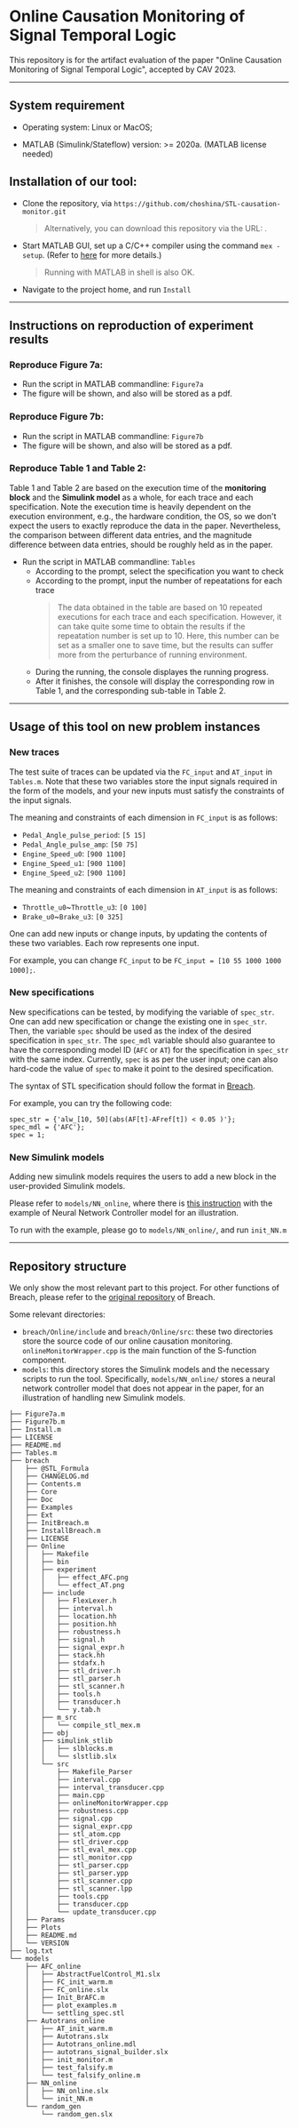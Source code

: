# Online Causation Monitoring of Signal Temporal Logic
This repository is for the artifact evaluation of the paper "Online Causation Monitoring of Signal Temporal Logic", accepted by CAV 2023.

***

## System requirement

- Operating system: Linux or MacOS;

- MATLAB (Simulink/Stateflow) version: >= 2020a. (MATLAB license needed)

## Installation of our tool:

- Clone the repository, via `https://github.com/choshina/STL-causation-monitor.git`
  
  > Alternatively, you can download this repository via the URL: .

- Start MATLAB GUI, set up a C/C++ compiler using the command `mex -setup`. (Refer to [here](https://www.mathworks.com/help/matlab/matlab_external/changing-default-compiler.html) for more details.)
  > Running with MATLAB in shell is also OK. 
  
- Navigate to the project home, and run `Install`


***

## Instructions on reproduction of experiment results

 ### Reproduce Figure 7a:
 - Run the script in MATLAB commandline: `Figure7a`
 - The figure will be shown, and also will be stored as a pdf.
 
 ### Reproduce Figure 7b:
 - Run the script in MATLAB commandline: `Figure7b`
 - The figure will be shown, and also will be stored as a pdf.
 
 ### Reproduce Table 1 and Table 2:
 
 Table 1 and Table 2 are based on the execution time of the **monitoring block** and the **Simulink model** as a whole, for each trace and each specification. Note the execution time is heavily dependent on the execution environment, e.g., the hardware condition, the OS, so we don't expect the users to exactly reproduce the data in the paper. Nevertheless, the comparison between different data entries, and the magnitude difference between data entries, should be roughly held as in the paper. 
 
 - Run the script in MATLAB commandline: `Tables`
   - According to the prompt, select the specification you want to check
   - According to the prompt, input the number of repeatations for each trace
      > The data obtained in the table are based on 10 repeated executions for each trace and each specification. However, it can take quite some time to obtain the results if the repeatation number is set up to 10. Here, this number can be set as a smaller one to save time, but the results can suffer more from the perturbance of running environment.
   - During the running, the console displayes the running progress. 
   - After it finishes, the console will display the corresponding row in Table 1, and the corresponding sub-table in Table 2.
 
 ***
 
 ## Usage of this tool on new problem instances
 
   ### New traces
   The test suite of traces can be updated via the `FC_input` and `AT_input` in `Tables.m`. Note that these two variables store the input signals required in the form of the models, and your new inputs must satisfy the constraints of the input signals. 
   
   The meaning and constraints of each dimension in `FC_input` is as follows:
   - `Pedal_Angle_pulse_period`: `[5 15]`
   - `Pedal_Angle_pulse_amp`: `[50 75]`
   - `Engine_Speed_u0`: `[900 1100]`
   - `Engine_Speed_u1`: `[900 1100]`
   - `Engine_Speed_u2`: `[900 1100]`

   The meaning and constraints of each dimension in `AT_input` is as follows:
   - `Throttle_u0`~`Throttle_u3`: `[0 100]`
   - `Brake_u0`~`Brake_u3`: `[0 325]`
   
   One can add new inputs or change inputs, by updating the contents of these two variables. Each row represents one input.
   
   For example, you can change `FC_input` to be `FC_input = [10 55 1000 1000 1000];`.
   
   ### New specifications
   New specifications can be tested, by modifying the variable of `spec_str`. One can add new specification or change the existing one in `spec_str`. Then, the variable `spec` should be used as the index of the desired specification in `spec_str`. The `spec_mdl` variable should also guarantee to have the corresponding model ID (`AFC` or `AT`) for the specification in `spec_str` with the same index. Currently, `spec` is as per the user input; one can also hard-code the value of `spec` to make it point to the desired specification.
   
   The syntax of STL specification should follow the format in [Breach](https://github.com/decyphir/breach#writing-stl-requirements-in-a-file).
   
   For example, you can try the following code:
   ```
   spec_str = {'alw_[10, 50](abs(AF[t]-AFref[t]) < 0.05 )'};
   spec_mdl = {'AFC'};
   spec = 1;
   ```
   
   ### New Simulink models
   Adding new simulink models requires the users to add a new block in the user-provided Simulink models. 
   
   Please refer to `models/NN_online`, where there is [this instruction](https://github.com/choshina/STL-causation-monitor/blob/main/models/NN_online/README.md) with the example of Neural Network Controller model for an illustration.
   
   To run with the example, please go to `models/NN_online/`, and run `init_NN.m`
   
 ***

## Repository structure

We only show the most relevant part to this project. For other functions of Breach, please refer to the [original repository](https://github.com/decyphir/breach) of Breach.

Some relevant directories:
- `breach/Online/include` and `breach/Online/src`: these two directories store the source code of our online causation monitoring. `onlineMonitorWrapper.cpp` is the main function of the S-function component.
- `models`: this directory stores the Simulink models and the necessary scripts to run the tool. Specifically, `models/NN_online/` stores a neural network controller model that does not appear in the paper, for an illustration of handling new Simulink models.

```
├── Figure7a.m
├── Figure7b.m
├── Install.m
├── LICENSE
├── README.md
├── Tables.m
├── breach
│   ├── @STL_Formula
│   ├── CHANGELOG.md
│   ├── Contents.m
│   ├── Core
│   ├── Doc
│   ├── Examples
│   ├── Ext
│   ├── InitBreach.m
│   ├── InstallBreach.m
│   ├── LICENSE
│   ├── Online
│   │   ├── Makefile
│   │   ├── bin
│   │   ├── experiment
│   │   │   ├── effect_AFC.png
│   │   │   └── effect_AT.png
│   │   ├── include
│   │   │   ├── FlexLexer.h
│   │   │   ├── interval.h
│   │   │   ├── location.hh
│   │   │   ├── position.hh
│   │   │   ├── robustness.h
│   │   │   ├── signal.h
│   │   │   ├── signal_expr.h
│   │   │   ├── stack.hh
│   │   │   ├── stdafx.h
│   │   │   ├── stl_driver.h
│   │   │   ├── stl_parser.h
│   │   │   ├── stl_scanner.h
│   │   │   ├── tools.h
│   │   │   ├── transducer.h
│   │   │   └── y.tab.h
│   │   ├── m_src
│   │   │   └── compile_stl_mex.m
│   │   ├── obj
│   │   ├── simulink_stlib
│   │   │   ├── slblocks.m
│   │   │   └── slstlib.slx
│   │   └── src
│   │       ├── Makefile_Parser
│   │       ├── interval.cpp
│   │       ├── interval_transducer.cpp
│   │       ├── main.cpp
│   │       ├── onlineMonitorWrapper.cpp
│   │       ├── robustness.cpp
│   │       ├── signal.cpp
│   │       ├── signal_expr.cpp
│   │       ├── stl_atom.cpp
│   │       ├── stl_driver.cpp
│   │       ├── stl_eval_mex.cpp
│   │       ├── stl_monitor.cpp
│   │       ├── stl_parser.cpp
│   │       ├── stl_parser.ypp
│   │       ├── stl_scanner.cpp
│   │       ├── stl_scanner.lpp
│   │       ├── tools.cpp
│   │       ├── transducer.cpp
│   │       └── update_transducer.cpp
│   ├── Params
│   ├── Plots
│   ├── README.md
│   └── VERSION
├── log.txt
└── models
    ├── AFC_online
    │   ├── AbstractFuelControl_M1.slx
    │   ├── FC_init_warm.m
    │   ├── FC_online.slx
    │   ├── Init_BrAFC.m
    │   ├── plot_examples.m
    │   └── settling_spec.stl
    ├── Autotrans_online
    │   ├── AT_init_warm.m
    │   ├── Autotrans.slx
    │   ├── Autotrans_online.mdl
    │   ├── autotrans_signal_builder.slx
    │   ├── init_monitor.m
    │   ├── test_falsify.m
    │   └── test_falsify_online.m
    ├── NN_online
    │   ├── NN_online.slx
    │   └── init_NN.m
    └── random_gen
        └── random_gen.slx
```
